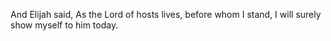 And Elijah said, As the Lord of hosts lives, before whom I stand, I will surely show myself to him today.
